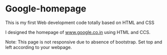 # Google-homepage
This is my first Web development code totally based on HTML and CSS


I designed the homepage of www.google.co.in using HTML and CCS.

Note: This page is not responsive due to absence of bootstrap. Set top and left according to your webpage.
